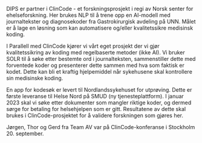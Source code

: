 DIPS er partner i ClinCode - et forskningsprosjekt i regi av Norsk senter for ehelseforskning. Her brukes NLP til å trene opp en AI-modell med journaltekster og diagnosekoder fra Gastrokirurgisk avdeling på UNN. Målet er å lage en løsning som kan automatisere og/eller kvalitetssikre medisinsk koding. 

I Parallell med ClinCode kjører vi vårt eget prosjekt der vi gjør kvalitetssikring av koding med regelbaserte metoder (ikke AI). Vi bruker SOLR til å søke etter bestemte ord i journalteksten, sammenstiller dette med forventede koder og presenterer dette sammen med hva som faktisk er kodet. Dette kan bli et kraftig hjelpemiddel når sykehusene skal kontrollere sin medisinske koding. 

En app for kodesøk er levert til Nordlandssykehuset for utprøving. Dette er første leveranse til Helse Nord på SMUD (ny tjenesteplattform). I januar 2023 skal vi søke etter dokumenter som mangler riktige koder, og dermed sørge for betaling for helsehjelpen som er gitt. Resultatene av dette skal brukes i ClinCode-prosjektet for å validere forskningen som gjøres her. 

Jørgen, Thor og Gerd fra Team AV var på ClinCode-konferanse i Stockholm 20. september.

